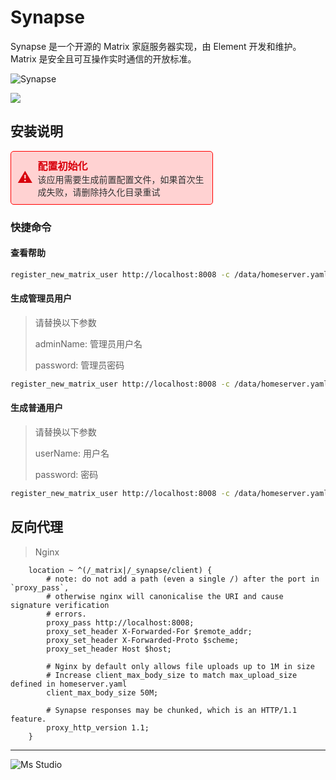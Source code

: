 # Synapse

Synapse 是一个开源的 Matrix 家庭服务器实现，由 Element 开发和维护。Matrix 是安全且可互操作实时通信的开放标准。

![Synapse](https://file.lifebus.top/imgs/synapse_cover.png)

![](https://img.shields.io/badge/%E6%96%B0%E7%96%86%E8%90%8C%E6%A3%AE%E8%BD%AF%E4%BB%B6%E5%BC%80%E5%8F%91%E5%B7%A5%E4%BD%9C%E5%AE%A4-%E6%8F%90%E4%BE%9B%E6%8A%80%E6%9C%AF%E6%94%AF%E6%8C%81-blue)

## 安装说明

<div style="border: 1px solid red; padding: 10px; border-radius: 5px; color: #D8000C; background-color: #FFD2D2; display: inline-block; width: 100%; max-width: 60%;">
    <div style="display: flex; align-items: center;">
        <span style="font-size: 24px; margin-right: 8px;">⚠️</span>
        <div>
            <strong style="font-size: 16px;">配置初始化</strong><br>
            <span style="font-size: 14px; color: #333;">该应用需要生成前置配置文件，如果首次生成失败，请删除持久化目录重试</span>
        </div>
    </div>
</div>

### 快捷命令

#### 查看帮助

```sh
register_new_matrix_user http://localhost:8008 -c /data/homeserver.yaml --help
```

#### 生成管理员用户

> 请替换以下参数
>
> adminName: 管理员用户名
>
> password: 管理员密码

```sh
register_new_matrix_user http://localhost:8008 -c /data/homeserver.yaml -u adminName -p password -a
```

#### 生成普通用户

> 请替换以下参数
>
> userName: 用户名
>
> password: 密码

```sh
register_new_matrix_user http://localhost:8008 -c /data/homeserver.yaml -u userName -p password
```

## 反向代理

> Nginx

```nginx
    location ~ ^(/_matrix|/_synapse/client) {
        # note: do not add a path (even a single /) after the port in `proxy_pass`,
        # otherwise nginx will canonicalise the URI and cause signature verification
        # errors.
        proxy_pass http://localhost:8008;
        proxy_set_header X-Forwarded-For $remote_addr;
        proxy_set_header X-Forwarded-Proto $scheme;
        proxy_set_header Host $host;
    
        # Nginx by default only allows file uploads up to 1M in size
        # Increase client_max_body_size to match max_upload_size defined in homeserver.yaml
        client_max_body_size 50M;
    
        # Synapse responses may be chunked, which is an HTTP/1.1 feature.
        proxy_http_version 1.1;
    }
```

---

![Ms Studio](https://file.lifebus.top/imgs/ms_blank_001.png)
